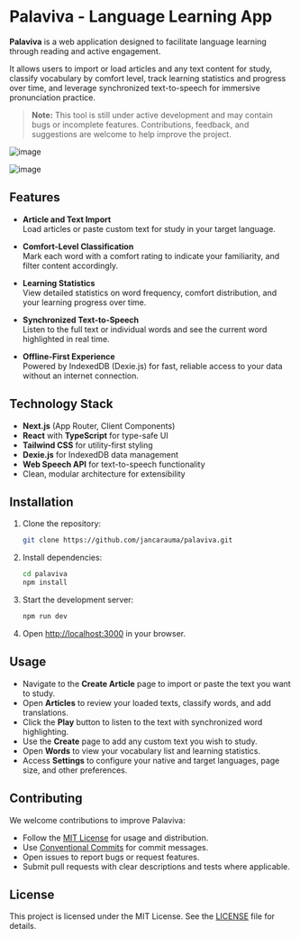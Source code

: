 # Palaviva - Language Learning App

**Palaviva** is a web application designed to facilitate language learning through reading and active engagement. 

It allows users to import or load articles and any text content for study, classify vocabulary by comfort level, track learning statistics and progress over time, and leverage synchronized text-to-speech for immersive pronunciation practice.

> **Note:** This tool is still under active development and may contain bugs or incomplete features. Contributions, feedback, and suggestions are welcome to help improve the project.

![image](https://github.com/user-attachments/assets/9fa855df-c65f-430d-8794-ff818b45b8ab)

![image](https://github.com/user-attachments/assets/e4a3babd-fd89-450d-a54b-77bd54b39509)

## Features

- **Article and Text Import**  
  Load articles or paste custom text for study in your target language.

- **Comfort-Level Classification**  
  Mark each word with a comfort rating to indicate your familiarity, and filter content accordingly.

- **Learning Statistics**  
  View detailed statistics on word frequency, comfort distribution, and your learning progress over time.

- **Synchronized Text-to-Speech**  
  Listen to the full text or individual words and see the current word highlighted in real time.

- **Offline-First Experience**  
  Powered by IndexedDB (Dexie.js) for fast, reliable access to your data without an internet connection.

## Technology Stack

- **Next.js** (App Router, Client Components)  
- **React** with **TypeScript** for type-safe UI  
- **Tailwind CSS** for utility-first styling  
- **Dexie.js** for IndexedDB data management  
- **Web Speech API** for text-to-speech functionality  
- Clean, modular architecture for extensibility

## Installation

1. Clone the repository:
   ```bash
   git clone https://github.com/jancarauma/palaviva.git
   ```
2. Install dependencies:
   ```bash
   cd palaviva
   npm install
   ```
3. Start the development server:
   ```bash
   npm run dev
   ```
4. Open [http://localhost:3000](http://localhost:3000) in your browser.

## Usage

- Navigate to the **Create Article** page to import or paste the text you want to study.  
- Open **Articles** to review your loaded texts, classify words, and add translations.  
- Click the **Play** button to listen to the text with synchronized word highlighting.  
- Use the **Create** page to add any custom text you wish to study.  
- Open **Words** to view your vocabulary list and learning statistics.  
- Access **Settings** to configure your native and target languages, page size, and other preferences.  

## Contributing

We welcome contributions to improve Palaviva:

- Follow the [MIT License](#license) for usage and distribution.
- Use [Conventional Commits](https://www.conventionalcommits.org/) for commit messages.
- Open issues to report bugs or request features.
- Submit pull requests with clear descriptions and tests where applicable.

## License

This project is licensed under the MIT License. See the [LICENSE](./LICENSE) file for details.
